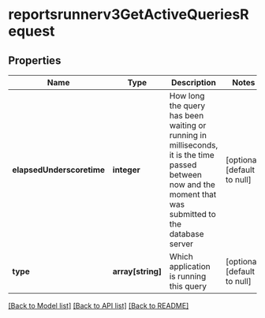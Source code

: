 # reportsrunnerv3GetActiveQueriesRequest

## Properties
Name | Type | Description | Notes
------------ | ------------- | ------------- | -------------
**elapsedUnderscoretime** | **integer** | How long the query has been waiting or running in milliseconds, it is the time passed between now and the moment that was submitted to the database server | [optional] [default to null]
**type** | **array[string]** | Which application is running this query | [optional] [default to null]

[[Back to Model list]](../README.md#documentation-for-models) [[Back to API list]](../README.md#documentation-for-api-endpoints) [[Back to README]](../README.md)


